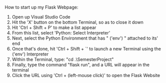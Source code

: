 How to start up my Flask Webpage:
1. Open up Visual Studio Code
2. Hit the 'X' button on the bottom Terminal, so as to close it down
3. Hit 'Ctrl + Shift + P' to make a list appear
4. From this list, select 'Python: Select Interpreter'
5. Next, select the Python Environment that has " ('env') " attached to its' end
6. Once that's done, hit 'Ctrl + Shift + `' to launch a new Terminal using the ('env') Interpreter
7. Within the Terminal, type: "cd .\SemesterProject\"
8. Finally, type the command "flask run", and a URL will appear in the terminal
9. Click the URL using 'Ctrl + (left-mouse click)' to open the Flask Website
